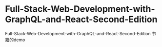 # Full-Stack-Web-Development-with-GraphQL-and-React-Second-Edition
Full-Stack-Web-Development-with-GraphQL-and-React-Second-Edition 书籍的demo
